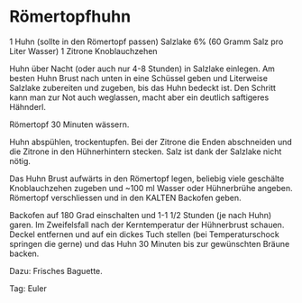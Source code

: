 # Römertopfhuhn

1 Huhn (sollte in den Römertopf passen)
Salzlake 6% (60 Gramm Salz pro Liter Wasser)
1 Zitrone 
Knoblauchzehen


Huhn über Nacht (oder auch nur 4-8 Stunden) in Salzlake einlegen. Am besten Huhn Brust nach unten in eine Schüssel geben und Literweise Salzlake zubereiten und zugeben, bis das Huhn bedeckt ist. 
Den Schritt kann man zur Not auch weglassen, macht aber ein deutlich saftigeres Hähnderl.

Römertopf 30 Minuten wässern.

Huhn abspühlen, trockentupfen. Bei der Zitrone die Enden abschneiden und die Zitrone in den Hühnerhintern stecken.
Salz ist dank der Salzlake nicht nötig. 

Das Huhn Brust aufwärts in den Römertopf legen, beliebig viele geschälte Knoblauchzehen zugeben und ~100 ml Wasser oder Hühnerbrühe angeben.
Römertopf verschliessen und in den KALTEN Backofen geben.   
    
Backofen auf 180 Grad einschalten und 1-1 1/2 Stunden (je nach Huhn) garen. Im Zweifelsfall nach der Kerntemperatur der Hühnerbrust schauen.
Deckel entfernen und auf ein dickes Tuch stellen (bei Temperaturschock springen die gerne) und das Huhn 30 Minuten bis zur gewünschten Bräune backen.

Dazu: Frisches Baguette. 

Tag: Euler